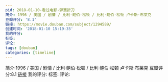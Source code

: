 ```yaml
---
pid: 2018-01-10-看过电影-弹簧折刀
简介: 1996 / 美国 / 剧情 / 比利·鲍伯·松顿 / 比利·鲍伯·松顿 卢卡斯·布莱克
豆瓣评分: '8.1'
链接: https://movie.douban.com/subject/1294589/
创建时间: '2018-01-10 15:19:35'
我的评分:
标签:
评论:
tags: [douban]
categories: [timeline]
---
```

简介:1996 / 美国 / 剧情 / 比利·鲍伯·松顿 / 比利·鲍伯·松顿 卢卡斯·布莱克
豆瓣评分:8.1
[链接](https://movie.douban.com/subject/1294589/)
我的评分:
标签:
评论:
